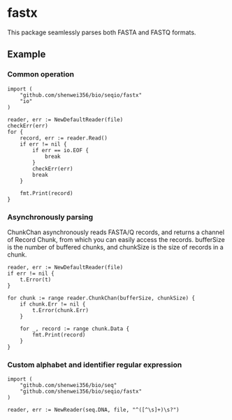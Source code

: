 # fastx

This package seamlessly parses both FASTA and FASTQ formats.

## Example


### Common operation

    import (
        "github.com/shenwei356/bio/seqio/fastx"
        "io"
    )

    reader, err := NewDefaultReader(file)
    checkErr(err)
    for {
        record, err := reader.Read()
        if err != nil {
            if err == io.EOF {
                break
            }
            checkErr(err)
            break
        }

        fmt.Print(record)
    }

### Asynchronously parsing

ChunkChan asynchronously reads FASTA/Q records, and returns a channel of
Record Chunk, from which you can easily access the records.
bufferSize is the number of buffered chunks, and chunkSize is the size
of records in a chunk.

    reader, err := NewDefaultReader(file)
    if err != nil {
        t.Error(t)
    }

    for chunk := range reader.ChunkChan(bufferSize, chunkSize) {
        if chunk.Err != nil {
            t.Error(chunk.Err)
        }

        for _, record := range chunk.Data {
            fmt.Print(record)
        }
    }

### Custom alphabet and identifier regular expression

    import (
        "github.com/shenwei356/bio/seq"
        "github.com/shenwei356/bio/seqio/fastx"
    )

    reader, err := NewReader(seq.DNA, file, "^([^\s]+)\s?")
